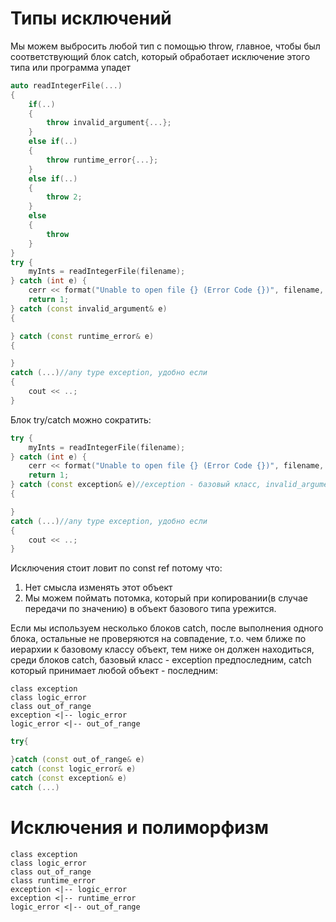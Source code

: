 # Типы исключений
Мы можем выбросить любой тип с помощью throw, главное, чтобы был соответствующий блок catch, который обработает исключение этого типа или программа упадет

```cpp
auto readIntegerFile(...)
{
	if(..)
	{
		throw invalid_argument{...};
	}
	else if(..)
	{
		throw runtime_error{...};
	}
	else if(..)
	{
		throw 2;
	}
	else
	{
		throw 
	}
}
try {
	myInts = readIntegerFile(filename);
} catch (int e) {
	cerr << format("Unable to open file {} (Error Code {})", filename, e) << endl;
	return 1;
} catch (const invalid_argument& e)
{

} catch (const runtime_error& e)
{

}
catch (...)//any type exception, удобно если
{
	cout << ..;
}
```

Блок try/catch можно сократить:

```cpp
try {
	myInts = readIntegerFile(filename);
} catch (int e) {
	cerr << format("Unable to open file {} (Error Code {})", filename, e) << endl;
	return 1;
} catch (const exception& e)//exception - базовый класс, invalid_argument и runtime_error наследники который реализуют общий функционал what()
{

}
catch (...)//any type exception, удобно если
{
	cout << ..;
}
```

Исключения стоит ловит по const ref потому что:
1. Нет смысла изменять этот объект
2. Мы можем поймать потомка, который при копировании(в случае передачи по значению) в объект базового типа урежится.

Если мы используем несколько блоков catch, после выполнения одного блока, остальные не проверяются на совпадение, т.о. чем ближе по иерархии к базовому классу объект, тем  ниже он должен находиться, среди блоков catch, базовый класс - exception предпоследним, catch который принимает любой объект - последним:

```plantuml
class exception
class logic_error
class out_of_range
exception <|-- logic_error
logic_error <|-- out_of_range
```

```cpp
try{

}catch (const out_of_range& e)
catch (const logic_error& e)
catch (const exception& e)
catch (...)
```

# Исключения и полиморфизм
```plantuml
class exception
class logic_error
class out_of_range
class runtime_error
exception <|-- logic_error
exception <|-- runtime_error
logic_error <|-- out_of_range
```